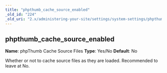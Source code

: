 ```yaml
---
title: "phpthumb_cache_source_enabled"
_old_id: "224"
_old_uri: "2.x/administering-your-site/settings/system-settings/phpthumb_cache_source_enabled"
---
```


## phpthumb\_cache\_source\_enabled

**Name**: phpThumb Cache Source Files 
**Type**: Yes/No 
**Default**: No

Whether or not to cache source files as they are loaded. Recommended to leave at No.